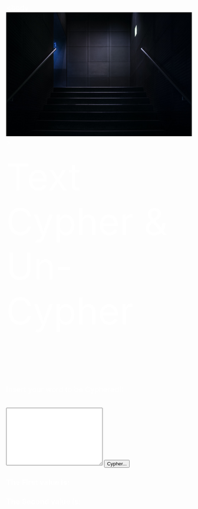 <!-- Lines 2-7 are just to create the base webpage, classifying it as html and giving the tab a title-->
<html>
<head>
  <meta charset="utf-8">
  <meta name="viewport" content="width=device-width">
  <title>Text Cypher</title>
<!-- Lines 9-16 are the style comments they change the backround colour and make the title font bigger-->
</head>
<style> 
*{
  color: white;
}
button{
  color: black;
}
textarea{
  color: black;
}
p {
    font-size: 20px;
}
p1{
  font-size: 100px;
}
h4{
  font-size: 20px;

}
h3{
  font-size: 20px;
}
h5{
  font-size: 20px;
}
input{
  color: black;
}
a{
  color: black;
}
</style>
<!-- Lign 18 aligns all the textboxs and labels to the center of the window-->
<body<img src="Backround.jpg" alt="Backround"><img>>
 
<!-- Lines 20-25 are the tittle on the window and then the textarea with its name and charecter restriction-->

<p1> Text Cypher & Un-Cypher</p1>
<div style="width:500px;height: 100px; overflow:hidden;"></div>
<div style="width: 1200px;height: 400px; overflow: hidden;">
<div style="width:800px;height: 100px; float:left;">
  <form>
  <p>Insert your word to be Cyphered!:</p>
 <br>
  <textarea id="txts" maxlength="8" rows="10" cols="30">
</textarea>
 <!-- lines 27-34 are all of the lables and buttons that appear on my window and their respective ids to store the texts and numbers that are typed on them-->
 <button type="button" onclick="paste();this.onclick=null;"> Cypher...</button>
</form>
<div style="width:300px;height: -10px; float: left;">
<h3 id="empty-space">The First value is: </h3>
<h4 id="emptyspace">The Second value is: </h4>
</div>
</div>
<div style="width:450px;height:400px; float: right;">
  <div style="width: 400px;height: 400px;">
  <p> Insert your numbers to be Un Cyphered!:</p>
  <br>
  <label for="a">Numerator:</label>
<input type="text" id="a" name="a">
<br>
  <label for="b">Denominator:</label>
  <input type="text" id="b" name="b">
  <button type="button" onclick="fix()"> Un-Cypher...</button>
  <h5 id="emptyspace1">Your decoded message is: </h5></b>
</div>
</div>
</div>
<!-- Openning the script so we can insert our java script code-->
<!-- Lines 38-42 get the text from the text area and store it into a variable which is then run through a for loop that switches out the letter to its corresponding number defined in the cypher variable -->
<script>
("#txts").on('input', function() {
    if($(this).val().length = 8) {
       alert('you have reached a limit of 8 charecters');       
    }
});

  function paste(){
   let txt = document.getElementById("txts").value;
   //var cypher = {" ":"99","a":"01","b":"03","c":"04","d":"05","e":"06","f":"07","g":"08","h":"09","i":"11","j":"12","k":"13","l":"14","m":"15","n":"16","o":"17","p":"18","q":"19","r":"22","s":"23","t":"24","u":"25","v":"26","w":"27","x":"28","y":"29","z":"33","A":"34","B":"35","C":"36","D":"37","E":"38","F":"39","G":"44","H":"45","I":"46","J":"47","K":"48","L":"49","M":"55","N":"56","O":"57","P":"58","Q":"59","R":"66","S":"67","T":"68","U":"69","V":"77","W":"78","X":"79","Y":"88","Z":"89","?":"02"}
   let characters = ["A","B","C",  "D",  "E",  "F",  "G",  "H",  "I",  "J",  "K",  "L",  "M",  "N",  "O",  "P",  "Q",  "R",  "S",  "T",  "U",  "V",  "W",  "X",  "Y",  "Z"," "]

    let numbers = ["00", "01", "02", "03", "04", "05", "06", "07", "08", "09", "10", "11", "12", "13", "14", "15", "16", "17", "18", "19", "20", "21", "22", "23", "24", "25","26"]
    for(let i=0; i<characters.length; i++){
      txt = txt.replaceAll(characters[i], numbers[i]+"");
      console.log(txt, "in the cypher")
    }
    
// The decial variable is used to change the number we get from the txt to a decimal number by adding 0. to the number and var b is fixed to 150
var decimal = parseFloat("0." + txt)
var b= 150;
// calculates a by mulitplying the other 2 numbers otgether and then prints them to the console, with a limitation of the texts length of charecters
 var a = b * decimal
 //var d = BigInt
 console.log("a", (a))
 console.log("b", (b))
 console.log("a/b",(a / b))
 console.log(txt.length)
 console.log(decimal)
 //console.log(d)
 document.getElementById("empty-space").innerHTML += a
 document.getElementById("emptyspace").innerHTML += b
}

// This function takes the inputs from the denominator and numerator text boxes and turns c into a text instead of numbers by adding "" to it
function fix(){
    var ay = document.getElementById("a").value
    var be = document.getElementById("b").value
    var ce = (ay/be) + ""
    console.log(ce)
//var cypher1 = {"99":" ", "01":"a","03":"b","04":"c","05":"d","06":"e","07":"f","08":"g","09":"h","11":"i","12":"j","13":"k","14":"l","15":"m","16":"n","17":"o","18":"p","19":"q","22":"r","23":"s","24":"t","25":"u","26":"v","27":"w","28":"x","29":"y","33":"z", "34":"A","35":"B","36":"C","37":"D","38":"E","39":"F","44":"G","45":"H","46":"I","47":"J","48":"K","49":"L","55":"M","56":"N","57":"O","58":"P","59":"Q","66":"R","67":"S","68":"T","69":"U","77":"V","78":"W","79":"X","88":"Y","89":"Z","02":"?" }
let characters = ["A","B","C",  "D",  "E",  "F",  "G",  "H",  "I",  "J",  "K",  "L",  "M",  "N",  "O",  "P",  "Q",  "R",  "S",  "T",  "U",  "V",  "W",  "X",  "Y",  "Z", " "]

    let numbers = ["00", "01", "02", "03", "04", "05", "06", "07", "08", "09", "10", "11", "12", "13", "14", "15", "16", "17", "18", "19", "20", "21", "22", "23", "24", "25","26"]
    for(let i=0; i<characters.length; i++){
    //console.log(`replacing ${Object.keys(cypher1)[i]} with ${cypher1[Object.keys(cypher1)[i]]}`)
    //ce = ce.replaceAll(Object.keys(cypher1)[i], cypher1[Object.keys(cypher1)[i]]);
    ce = ce.replaceAll(numbers[i]+"", characters[i]);
    //console.log("=>",ce);
}
console.log(ce.substring(2))
document.getElementById("emptyspace1").innerHTML += ce.substring(2)
}


</script>
</body>
</html>





